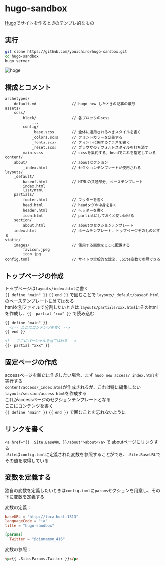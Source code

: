 # hugo-sandbox
[Hugo](https://gohugo.io/)でサイトを作るときのテンプレ的なもの

## 実行

```bash
git clone https://github.com/youichiro/hugo-sandbox.git
cd hugo-sandbox
hugo server
```

![hoge](https://user-images.githubusercontent.com/20487308/84595709-56a0e800-ae94-11ea-9c32-1344f7759ad9.png)


## 構成とコメント

```
archetypes/
    default.md                // hugo new したときの記事の雛形
assets/
    scss/
        block/                // 各ブロックのscss
            ...
        config/
            _base.scss        // 全体に適用されるべきスタイルを書く
            _colors.scss      // フォントカラーを定義する
            _fonts.scss       // フォントに関するクラスを書く
            _reset.scss       // ブラウザのデフォルトスタイルを打ち消す
        main.scss             // scssを集約する, headでこれを指定している
content/
    about/                    // aboutセクション
        _index.html           // セクションテンプレートが使用される
layouts/
    _default/
        baseof.html           // HTMLの共通部分, ベーステンプレート
        index.html
        list/html
    partials/
        footer.html           // フッターを書く
        head.html             // headタグの中身を書く
        header.html           // ヘッダーを書く
        icon.html             // partialにしておくと使い回せる
    section/
        about.html            // aboutのセクションテンプレート
    index.html                // ホームテンプレート, トップページそのものとする
static/
    images/                   // 使用する画像をここに配置する
        favicon.jpeg
        icon.jpg
config.toml                   // サイトの全般的な設定, .Site変数で参照できる
```


## トップページの作成

トップページは`layouts/index.html`に書く<br>
`{{ define "main" }}` `{{ end }}` で囲むことで `layouts/_default/baseof.html` のベーステンプレートに当てはめる<br>
htmlを別ファイルで分割したいときは `layouts/partials/xxx.html`にそのhtmlを作成し、`{{- partial "xxx" }}` で読み込む<br>

```html
{{ define "main" }}
  <!-- ここにコンテンツを書く -->
{{ end }}
```

```html
<!-- ここにパーシャルを当てはめる -->
{{- partial "xxx" }}
```

## 固定ページの作成

accessページを新たに作成したい場合、まず `hugo new access/_index.html`を実行する<br>
`content/access/_index.html`が作成されるが、これは特に編集しない<br>
`layouts/secsion/access.html`を作成する<br>
これがaccessページのセクションテンプレートとなる<br>
ここにコンテンツを書く<br>
`{{ define "main" }}` `{{ end }}` で囲むことを忘れないように<br>


## リンクを書く
`<a href="{{ .Site.BaseURL }}/about">about</a>` で aboutページにリンクする<br>
`.Site`は`config.toml`に定義された変数を参照することができ、`.Site.BaseURL`でその値を取得している<br>


## 変数を定義する
独自の変数を定義したいときは`config.toml`に`params`セクションを用意し、その下に変数を定義する<br>

変数の定義：

```toml
baseURL = "http://localhost:1313"
languageCode = "ja"
title = "hugo-sandbox"

[params]
  Twitter = "@cinnamon_416"
```

変数の参照：

```html
<p>{{ .Site.Params.Twitter }}</p>
```
